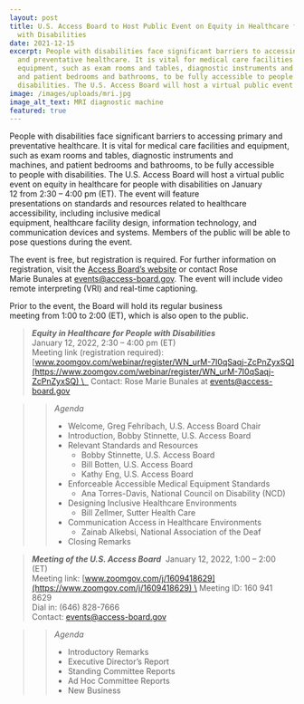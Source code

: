 ```yaml
---
layout: post
title: U.S. Access Board to Host Public Event on Equity in Healthcare for People
  with Disabilities
date: 2021-12-15
excerpt: People with disabilities face significant barriers to accessing primary
  and preventative healthcare. It is vital for medical care facilities and
  equipment, such as exam rooms and tables, diagnostic instruments and machines,
  and patient bedrooms and bathrooms, to be fully accessible to people with
  disabilities. The U.S. Access Board will host a virtual public event on . . .
image: /images/uploads/mri.jpg
image_alt_text: MRI diagnostic machine
featured: true
---
```

People with disabilities face significant barriers to accessing primary and preventative healthcare. It is vital for medical care facilities and equipment, such as exam rooms and tables, diagnostic instruments and machines, and patient bedrooms and bathrooms, to be fully accessible to people with disabilities. The U.S. Access Board will host a virtual public event on equity in healthcare for people with disabilities on January 12 from 2:30 – 4:00 pm (ET). The event will feature presentations on standards and resources related to healthcare accessibility, including inclusive medical equipment, healthcare facility design, information technology, and communication devices and systems. Members of the public will be able to pose questions during the event.  

The event is free, but registration is required. For further information on registration, visit the [Access Board’s website](https://www.access-board.gov/about/meetings.html) or contact Rose Marie Bunales at [events@access-board.gov](mailto:events@access-board.gov). The event will include video remote interpreting (VRI) and real-time captioning. 

Prior to the event, the Board will hold its regular business meeting from 1:00 to 2:00 (ET), which is also open to the public. 

> ***Equity in Healthcare for People with Disabilities***  \
> January 12, 2022, 2:30 – 4:00 pm (ET)  \
> Meeting link (registration required): [www.zoomgov.com/webinar/register/WN_urM-7I0qSaqj-ZcPnZyxSQ](https://www.zoomgov.com/webinar/register/WN_urM-7I0qSaqj-ZcPnZyxSQ) \  
> Contact: Rose Marie Bunales at [events@access-board.gov](mailto:events@access-board.gov) 

>> *Agenda* 
>> * Welcome, Greg Fehribach, U.S. Access Board Chair 
>> * Introduction, Bobby Stinnette, U.S. Access Board 
>> * Relevant Standards and Resources 
>>   * Bobby Stinnette, U.S. Access Board 
>>   * Bill Botten, U.S. Access Board 
>>   * Kathy Eng, U.S. Access Board 
>> * Enforceable Accessible Medical Equipment Standards  
>>   * Ana Torres-Davis, National Council on Disability (NCD) 
>> * Designing Inclusive Healthcare Environments 
>>   * Bill Zellmer, Sutter Health Care 
>> * Communication Access in Healthcare Environments 
>>   * Zainab Alkebsi, National Association of the Deaf 
>> * Closing Remarks 

> ***Meeting of the U.S. Access Board*** 
> January 12, 2022, 1:00 – 2:00 (ET) \
> Meeting link: [www.zoomgov.com/j/1609418629](https://www.zoomgov.com/j/1609418629) \
> Meeting ID: 160 941 8629 \
> Dial in: (646) 828-7666 \
> Contact: <events@access-board.gov> 

>> *Agenda*  
>> * Introductory Remarks  
>> * Executive Director’s Report  
>> * Standing Committee Reports  
>> * Ad Hoc Committee Reports  
>> * New Business
